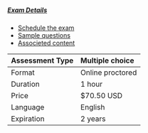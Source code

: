 ##### [Exam Details](https://www.hashicorp.com/certification/terraform-associate)
- [Schedule the exam](https://hashicorp-certifications.zendesk.com/hc/en-us/articles/360049382552)
- [Sample questions](https://learn.hashicorp.com/tutorials/terraform/associate-questions)
- [Associeted content](https://learn.hashicorp.com/tutorials/terraform/associate-review)

| Assessment Type                        | Multiple choice  |
| :------------------------------------- | :--------------- |
| Format                                 | Online proctored |
| Duration                               | 1 hour           |
| Price                                  | $70.50 USD       |
| Language                               | English          |
| Expiration                             | 2 years          |
